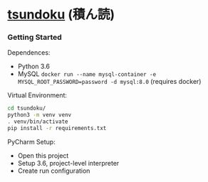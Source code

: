 # [tsundoku](https://en.wikipedia.org/wiki/Tsundoku) (積ん読)

### Getting Started

Dependences:

* Python 3.6
* MySQL `docker run --name mysql-container -e MYSQL_ROOT_PASSWORD=password -d mysql:8.0` (requires docker)

Virtual Environment:

```bash
cd tsundoku/
python3 -m venv venv
. venv/bin/activate
pip install -r requirements.txt
```

PyCharm Setup:

* Open this project
* Setup 3.6, project-level interpreter
* Create run configuration